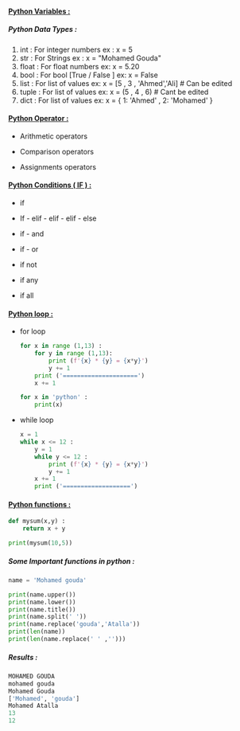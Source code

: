 #### <u>Python Variables :</u>

##### Python Data Types :

1. int 	: For integer numbers                                      ex :          x = 5
2. str     : For Strings                                                        ex :          x = "Mohamed Gouda"
3. float  : For float numbers                                           ex:           x = 5.20
4. bool  : For bool [True / False ]                                   ex:            x = False
5. list     : For list of values                                              ex:            x = [5 , 3 , 'Ahmed','Ali]      # Can be edited
6. tuple : For list of values                                              ex:            x = (5 , 4 , 6)      # Cant be edited
7. dict    : For list of values                                              ex:            x = { 1: 'Ahmed' , 2: 'Mohamed' }



#### <u>Python Operator :</u>

- Arithmetic operators

- Comparison operators

- Assignments operators

  

#### <u>Python Conditions  ( IF ) :</u>

- if

- If - elif - elif - elif - else

- if - and 

- if - or

- if not

- if  any

- if all

  

#### <u>Python loop :</u>

- for loop

  ```python
  for x in range (1,13) :
      for y in range (1,13):
          print (f'{x} * {y} = {x*y}')
          y += 1
      print ('=====================')
      x += 1
  ```

  ```python
  for x in 'python' :
      print(x)
  ```

  

- while loop

  ```python
  x = 1
  while x <= 12 :
      y = 1
      while y <= 12 :
          print (f'{x} * {y} = {x*y}')
          y += 1
      x += 1
      print ('===================')
  ```



#### <u>Python functions :</u>

```python
def mysum(x,y) :
    return x + y

print(mysum(10,5))

```

##### Some Important functions in python :

```python
name = 'Mohamed gouda'

print(name.upper())
print(name.lower())
print(name.title())
print(name.split(' '))
print(name.replace('gouda','Atalla'))
print(len(name))
print(len(name.replace(' ' ,'')))
```

##### Results :

```python
MOHAMED GOUDA
mohamed gouda
Mohamed Gouda
['Mohamed', 'gouda']
Mohamed Atalla
13
12
```

